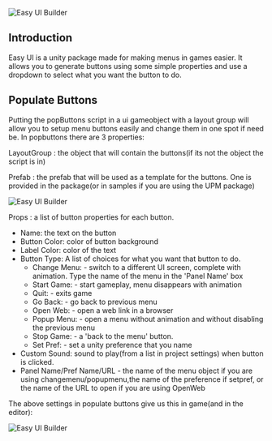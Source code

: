 ![Easy UI Builder](https://chrisashtear.github.io/EUI.png)

<h2>Introduction</h2>

Easy UI is a unity package made for making menus in games easier. It allows you to generate buttons using some simple properties and use a dropdown to select what you want the button to do.

<h2>Populate Buttons</h2>

Putting the popButtons script in a ui gameobject with a layout group will allow you to setup menu buttons easily and change them in one spot if need be. In popbuttons there are 3 properties:

LayoutGroup : the object that will contain the buttons(if its not the object the script is in)

Prefab :  the prefab that will be used as a template for the buttons. One is provided in the package(or in samples if you are using the UPM package)

![Easy UI Builder](https://chrisashtear.github.io/docs/eui/eui1.PNG)

Props : a list of button properties for each button.
* Name:  the text on the button
* Button Color: color of button background
* Label Color: color of the text
* Button Type: A list of choices for what you want that button to do.
  * Change Menu: - switch to a different UI screen, complete with animation. Type the name of the menu in the 'Panel Name' box
  * Start Game: - start gameplay, menu disappears with animation
  * Quit: - exits game
  * Go Back: - go back to previous menu
  * Open Web: - open a web link in a browser
  * Popup Menu: - open a menu without animation and without disabling the previous menu
  * Stop Game: - a 'back to the menu' button.
  * Set Pref: - set a unity preference that you name
* Custom Sound: sound to play(from a list in project settings) when button is clicked.
* Panel Name/Pref Name/URL - the name of the menu object if you are using changemenu/popupmenu,the name of the preference if setpref, or the name of the URL to open if you are using OpenWeb

The above settings in populate buttons give us this in game(and in the editor):

![Easy UI Builder](https://chrisashtear.github.io/docs/eui/eui3.PNG)
